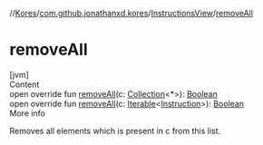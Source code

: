 //[Kores](../../index.md)/[com.github.jonathanxd.kores](../index.md)/[InstructionsView](index.md)/[removeAll](remove-all.md)



# removeAll  
[jvm]  
Content  
open override fun [removeAll](remove-all.md)(c: [Collection](https://kotlinlang.org/api/latest/jvm/stdlib/kotlin.collections/-collection/index.html)<*>): [Boolean](https://kotlinlang.org/api/latest/jvm/stdlib/kotlin/-boolean/index.html)  
open override fun [removeAll](remove-all.md)(c: [Iterable](https://kotlinlang.org/api/latest/jvm/stdlib/kotlin.collections/-iterable/index.html)<[Instruction](../-instruction/index.md)>): [Boolean](https://kotlinlang.org/api/latest/jvm/stdlib/kotlin/-boolean/index.html)  
More info  


Removes all elements which is present in c from this list.

  



